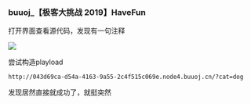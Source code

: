 ### buuoj_【极客大挑战 2019】HaveFun

打开界面查看源代码，发现有一句注释

![](https://pic.imgdb.cn/item/60f3c9115132923bf807cfc3.jpg)

尝试构造playload

```
http://043d69ca-d54a-4163-9a55-2c4f515c069e.node4.buuoj.cn/?cat=dog
```

发现居然直接就成功了，就挺突然